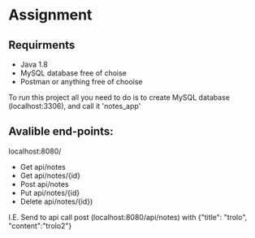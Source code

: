 # Assignment
## Requirments
- Java 1.8 
- MySQL database free of choise
- Postman or anything free of chooise

To run this project all you need to do is to create MySQL database (localhost:3306), and call it 'notes_app'

## Avalible end-points:
localhost:8080/
- Get     api/notes
- Get     api/notes/{id}
- Post    api/notes
- Put     api/notes/{id}
- Delete  api/notes/{id})
  
I.E. Send to api call post (localhost:8080/api/notes) with {"title": "trolo", "content":"trolo2"}
